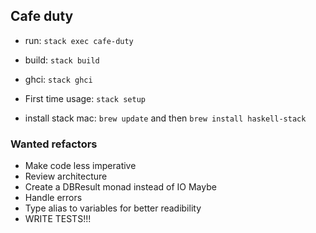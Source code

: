 ## Cafe duty


- run: `stack exec cafe-duty`

- build: `stack build`

- ghci: `stack ghci`

- First time usage: `stack setup`


- install stack mac: `brew update` and then `brew install haskell-stack`

### Wanted refactors

- Make code less imperative
- Review architecture
- Create a DBResult monad instead of IO Maybe
- Handle errors
- Type alias to variables for better readibility
- WRITE TESTS!!!
